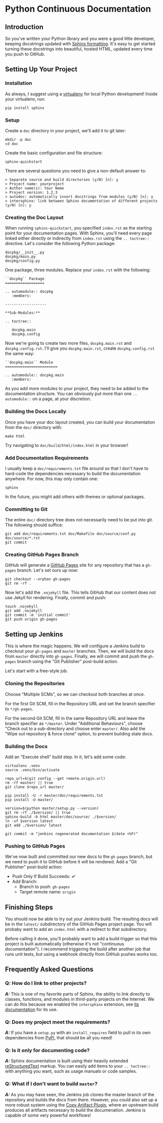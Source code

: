 Python Continuous Documentation
===============================

## Introduction

So you've written your Python library and you were a good little developer,
keeping docstrings updated with [Sphinx formatting][1]. It's easy to get
started turning these docstrings into beautiful, hosted HTML, updated every
time you push to GitHub.

## Setting Up Your Project

### Installation

As always, I suggest using a [virtualenv][2] for local Python development!
Inside your virtualenv, run:

    pip install sphinx

### Setup

Create a `doc` directory in your project, we'll add it to git later:

    mkdir -p doc
    cd doc

Create the basic configuration and file structure:

    sphinx-quickstart

There are several questions you need to give a non-default answer to:

    > Separate source and build directories (y/N) [n]: y
    > Project name: yourproject
    > Author name(s): Your Name
    > Project version: 1.2.3
    > autodoc: automatically insert docstrings from modules (y/N) [n]: y
    > intersphinx: link between Sphinx documentation of different projects (y/N) [n]: y

### Creating the Doc Layout

When running `sphinx-quickstart`, you specified `index.rst` as the starting
point for your documentation pages. With Sphinx, you'll need every page linked
either directly or indirectly from `index.rst` using the `.. toctree::`
directive. Let's consider the following Python package:

    docpkg/__init__.py
    docpkg/main.py
    docpkg/config.py

One package, three modules. Replace your `index.rst` with the following:

    ``docpkg`` Package
    ==================

    .. automodule:: docpkg
       :members:

    -------------------

    **Sub-Modules:**

    .. toctree::

       docpkg.main
       docpkg.config

Now we're going to create two more files, `docpkg.main.rst` and
`docpkg.config.rst`.  I'll give you `docpkg.main.rst`, create
`docpkg.config.rst` the same way:

    ``docpkg.main`` Module
    ========================

    .. automodule:: docpkg.main
       :members:

As you add more modules to your project, they need to be added to the
documentation structure. You can obviously put more than one `.. automodule::`
on a page, at your discretion.

### Building the Docs Locally

Once you have your doc layout created, you can build your documentation from
the `doc/` directory with:

    make html

Try navigating to `doc/build/html/index.html` in your browser!

### Add Documentation Requirements

I usually keep a `doc/requirements.txt` file around so that I don't have to
hard-code the dependencies necessary to build the documentation anywhere. For
now, this may only contain one:

    sphinx

In the future, you might add others with themes or optional packages.

### Committing to Git

The entire `doc/` directory tree does not necessarily need to be put into git.
The following should suffice:

    git add doc/requirements.txt doc/Makefile doc/source/conf.py doc/source/*.rst
    git commit

### Creating GitHub Pages Branch

GitHub will generate a [GitHub Pages](https://pages.github.com/) site for any
repository that has a `gh-pages` branch. Let's set ours up now:

    git checkout --orphan gh-pages
    git rm -rf .

Now let's add the `.nojekyll` file. This tells GitHub that our content does not
use Jekyll for rendering. Finally, commit and push:

    touch .nojekyll
    git add .nojekyll
    git commit -m 'initial commit'
    git push origin gh-pages

## Setting up Jenkins

This is where the magic happens. We will configure a Jenkins build to checkout
your `gh-pages` and `master` branches. Then, we will build the docs from
`master` directly into `gh-pages`. Finally, we will commit and push the
`gh-pages` branch using the "Git Publisher" post-build action.

Let's start with a free-style job.

### Cloning the Repositories

Choose "Multiple SCMs", so we can checkout both branches at once.

For the first Git SCM, fill in the Repository URL and set the branch specifier
to `*/gh-pages`.

For the second Git SCM, fill in the same Repository URL and leave the branch
specifier as `*/master`. Under "Additional Behaviours", choose "Check out to a
sub-directory and choose enter `master/`. Also add the "Wipe out repository &
force clone" option, to prevent building stale docs.

### Building the Docs

Add an "Execute shell" build step. In it, let's add some code:

    virtualenv .venv
    source .venv/bin/activate

    repo_url=$(git config --get remote.origin.url)
    rm -rf master/ || true
    git clone $repo_url master/

    pip install -U -r master/doc/requirements.txt
    pip install -U master/

    version=$(python master/setup.py --version)
    git rm -rf ./$version/ || true
    sphinx-build -b html master/doc/source/ ./$version/
    ln -sf $version latest
    git add ./$version/ latest

    git commit -m "jenkins regenerated documentation $(date +%F)"

### Pushing to GitHub Pages

We've now built and committed our new docs to the `gh-pages` branch, but we
need to push it to GitHub before it will be rendered. Add a "Git Publisher"
post-build action:

* Push Only If Build Succeeds: ***&#x2713;***
* Add Branch:
  * Branch to push: `gh-pages`
  * Target remote name: `origin`

## Finishing Steps

You should now be able to try out your Jenkins build. The resulting docs will
be in the `latest/` subdirectory of the GitHub Pages project page. You will
probaby want to add an `index.html` with a redirect to that subdirectory.

Before calling it done, you'll probably want to add a build trigger so that
this project is built automatically (otherwise it's not "continuous
documentation"). I recommend triggering the build after another job that runs
unit tests, but using a webhook directly from GitHub pushes works too.

## Frequently Asked Questions

### Q: How do I link to other projects?

***A:*** This is one of my favorite parts of Sphinx, the ability to link
directly to classes, functions, and modules in third-party projects on the
Internet. We can do this because we enabled the `intersphinx` extension, see
[its documentation][3] for its use.

### Q: Does my project meet the requirements?

***A:*** If you have a `setup.py` with an `install_requires` field to pull in
its own dependencies from [PyPi][4], that should be all you need!

### Q: Is it only for documenting code?

***A:*** Sphinx documentation is built using their heavily extended
[reStructuredText][5] markup. You can easily add items to your
``.. toctree::`` with anything you want, such as usage manuals or code samples.

### Q: What if I don't want to build `master`?

***A:*** As you may have seen, the Jenkins job clones the master branch of the
repository and builds the docs from there. However, you could also set up a
more robust system using the [Copy Artifact Plugin][6], where an upstream build
produces all artifacts necessary to build the documenation. Jenkins is capable
of some very powerful workflows!

[1]: http://pythonhosted.org/an_example_pypi_project/sphinx.html#full-code-example
[2]: http://www.virtualenv.org/en/latest/
[3]: http://sphinx-doc.org/latest/ext/intersphinx.html
[4]: https://pypi.python.org/pypi
[5]: http://sphinx-doc.org/rest.html
[6]: https://wiki.jenkins-ci.org/display/JENKINS/Copy+Artifact+Plugin
